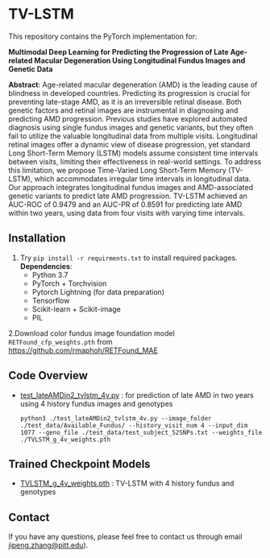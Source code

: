 # TV-LSTM
This repository contains the PyTorch implementation for:

**Multimodal Deep Learning for Predicting the Progression of Late Age-related Macular Degeneration Using Longitudinal Fundus Images and Genetic Data**

**Abstract**: Age-related macular degeneration (AMD) is the leading cause of blindness in developed countries. Predicting its progression is crucial for preventing late-stage AMD, as it is an irreversible retinal disease. Both genetic factors and retinal images are instrumental in diagnosing and predicting AMD progression. Previous studies have explored automated diagnosis using single fundus images and genetic variants, but they often fail to utilize the valuable longitudinal data from multiple visits. Longitudinal retinal images offer a dynamic view of disease progression, yet standard Long Short-Term Memory (LSTM) models assume consistent time intervals between visits, limiting their effectiveness in real-world settings. To address this limitation, we propose Time-Varied Long Short-Term Memory (TV-LSTM), which accommodates irregular time intervals in longitudinal data. Our approach integrates longitudinal fundus images and AMD-associated genetic variants to predict late AMD progression. TV-LSTM achieved an AUC-ROC of 0.9479 and an AUC-PR of 0.8591 for predicting late AMD within two years, using data from four visits with varying time intervals. 

## Installation
1. Try `pip install -r requirments.txt` to install required packages.
**Dependencies**:
   - Python 3.7
   - PyTorch + Torchvision
   - Pytorch Lightning (for data preparation)
   - Tensorflow
   - Scikit-learn + Scikit-image
   - PIL
     
2.Download color fundus image foundation model `RETFound_cfp_weights.pth` from https://github.com/rmaphoh/RETFound_MAE
   
## Code Overview
   - [test_lateAMDin2_tvlstm_4v.py](./test_lateAMDin2_tvlstm_4v.py) : for prediction of late AMD in two years using 4 history fundus images and genotypes

     `python3 ./test_lateAMDin2_tvlstm_4v.py --image_folder ./test_data/Available_Fundus/ --history_visit_num 4 --input_dim 1077 --geno_file ./test_data/test_subject_52SNPs.txt --weights_file ./TVLSTM_g_4v_weights.pth`

## Trained Checkpoint Models
   - [TVLSTM_g_4v_weights.pth](./TVLSTM_g_4v_weights.pth) : TV-LSTM with 4 history fundus and genotypes

## Contact 
If you have any questions, please feel free to contact us through email jipeng.zhang@pitt.edu).
